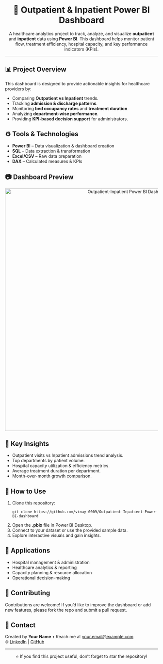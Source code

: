 <!DOCTYPE html>
<html lang="en">
<head>
  <meta charset="UTF-8">
  <title>Outpatient & Inpatient Dashboard - Power BI</title>
</head>
<body>
  <h1 align="center">🏥 Outpatient & Inpatient Power BI Dashboard</h1>

  <p align="center">
    A healthcare analytics project to track, analyze, and visualize 
    <b>outpatient</b> and <b>inpatient</b> data using <b>Power BI</b>.  
    This dashboard helps monitor patient flow, treatment efficiency, hospital capacity, and key performance indicators (KPIs).
  </p>

  <hr>

  <h2>📊 Project Overview</h2>
  <p>
    This dashboard is designed to provide actionable insights for healthcare providers by:
  </p>
  <ul>
    <li>Comparing <b>Outpatient vs Inpatient</b> trends.</li>
    <li>Tracking <b>admission & discharge patterns</b>.</li>
    <li>Monitoring <b>bed occupancy rates</b> and <b>treatment duration</b>.</li>
    <li>Analyzing <b>department-wise performance</b>.</li>
    <li>Providing <b>KPI-based decision support</b> for administrators.</li>
  </ul>

  <h2>⚙️ Tools & Technologies</h2>
  <ul>
    <li><b>Power BI</b> – Data visualization & dashboard creation</li>
    <li><b>SQL</b> – Data extraction & transformation</li>
    <li><b>Excel/CSV</b> – Raw data preparation</li>
    <li><b>DAX</b> – Calculated measures & KPIs</li>
  </ul>

  <h2>📷 Dashboard Preview</h2>
  <p align="center">
    <img src="your-dashboard-screenshot.png" alt="Outpatient-Inpatient Power BI Dashboard" width="800">
  </p>

  <h2>🔑 Key Insights</h2>
  <ul>
    <li>Outpatient visits vs Inpatient admissions trend analysis.</li>
    <li>Top departments by patient volume.</li>
    <li>Hospital capacity utilization & efficiency metrics.</li>
    <li>Average treatment duration per department.</li>
    <li>Month-over-month growth comparison.</li>
  </ul>

  <h2>🚀 How to Use</h2>
  <ol>
    <li>Clone this repository:
      <pre><code>git clone https://github.com/vinay-0009/Outpatient-Inpatient-Power-BI-dashboard</code></pre>
    </li>
    <li>Open the <b>.pbix</b> file in Power BI Desktop.</li>
    <li>Connect to your dataset or use the provided sample data.</li>
    <li>Explore interactive visuals and gain insights.</li>
  </ol>

  <h2>📌 Applications</h2>
  <ul>
    <li>Hospital management & administration</li>
    <li>Healthcare analytics & reporting</li>
    <li>Capacity planning & resource allocation</li>
    <li>Operational decision-making</li>
  </ul>

  <h2>🤝 Contributing</h2>
  <p>
    Contributions are welcome!  
    If you’d like to improve the dashboard or add new features, please fork the repo and submit a pull request.
  </p>

  <h2>📧 Contact</h2>
  <p>
    Created by <b>Your Name</b> • Reach me at <a href="mailto:your.email@example.com">your.email@example.com</a>  
    <br>
    🌐 <a href="https://www.linkedin.com/in/vinay-parashar-955975300/">LinkedIn</a> | 
    <a href="https://github.com/vinay-0009/Outpatient-Inpatient-Power-BI-dashboard">GitHub</a>
  </p>

  <hr>
  <p align="center">⭐ If you find this project useful, don’t forget to star the repository!</p>
</body>
</html>
